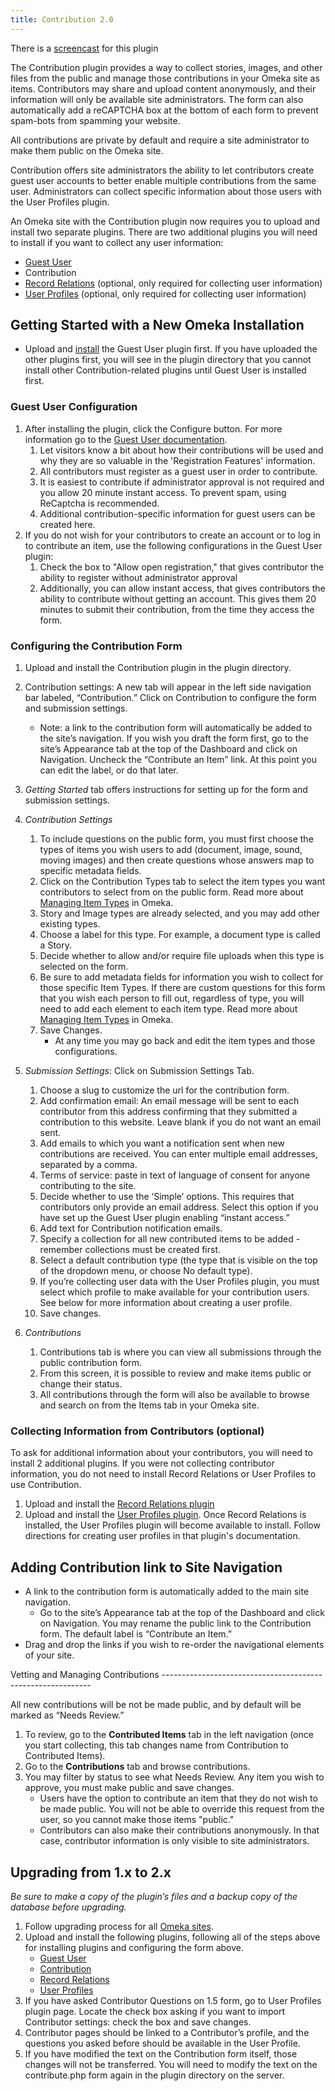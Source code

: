 ```yaml
---
title: Contribution 2.0
---
```

There is a [screencast](https://vimeo.com/165200216) for this plugin

The Contribution plugin provides a way to collect stories, images, and other files from the public and manage those contributions in your Omeka site as items. Contributors may share and upload content anonymously, and their information will only be available site administrators. The form can also automatically add a reCAPTCHA box at the bottom of each form to prevent spam-bots from spamming your website.

All contributions are private by default and require a site
administrator to make them public on the Omeka site.

Contribution offers site administrators the ability to let contributors create guest user accounts to better enable multiple contributions from the same user. Administrators can collect specific information about those users with the User Profiles plugin.

An Omeka site with the Contribution plugin now requires you to upload and install two separate plugins. There are two additional plugins you will need to install if you want to collect any user information:

-   [Guest User](/GuestUser_2.0.md)
-   Contribution
-   [Record Relations](/RecordRelations_2.0.md) (optional, only required for collecting user information)
-   [User Profiles](/UserProfile_2.0.md) (optional, only required for collecting user information)

Getting Started with a New Omeka Installation
------------------------------------------------------------

-   Upload and [install](../Managing_Plugins_2.md#Installing_a_Plugin) the Guest User plugin first. If you have uploaded the other plugins first, you will see in the plugin directory that you cannot install other Contribution-related plugins until Guest User is installed first.

### Guest User Configuration

1. After installing the plugin, click the Configure button. For more information go to the [Guest User documentation](GuestUser_2.0.md).
    1. Let visitors know a bit about how their contributions will be used and why they are so valuable in the 'Registration
    Features' information.
    2. All contributors must register as a guest user in order
    to contribute.
    3. It is easiest to contribute if administrator approval is not required and you allow 20 minute instant access. To prevent spam, using ReCaptcha is recommended.
    4. Additional contribution-specific information for guest users can be created here.
2. If you do not wish for your contributors to create an account or to log in to contribute an item, use the following configurations in the Guest User plugin:
    1. Check the box to "Allow open registration," that gives contributor the ability to register without administrator approval
    2. Additionally, you can allow instant access, that gives contributors the ability to contribute without getting an account. This gives them 20 minutes to submit their contribution, from the time they access the form.

### Configuring the Contribution Form

1. Upload and install the Contribution plugin in the plugin directory.
2. Contribution settings: A new tab will appear in the left side
navigation bar labeled, “Contribution.” Click on Contribution to configure the form and submission settings.
    - Note: a link to the contribution form will automatically be added to the site’s navigation. If you wish you draft the form first, go to the site’s Appearance tab at the top of the Dashboard and click on Navigation. Uncheck the “Contribute an Item” link. At this point you can edit the label, or do that later.
3. *Getting Started* tab offers instructions for setting up for the form and submission settings.
4. *Contribution Settings* 
    1. To include questions on the public form, you must first choose the types of items you wish users to add (document, image, sound, moving images) and then create questions whose answers map to specific metadata fields.
    2. Click on the Contribution Types tab to select the item types you want contributors to select from on the public form. Read more about [Managing Item Types](../Managing_Item_Types_2.0.md) in Omeka.
    3. Story and Image types are already selected, and you may add other existing types.
    4. Choose a label for this type. For example, a document type is called a Story.
    5. Decide whether to allow and/or require file uploads when this type is selected on the form.
    6. Be sure to add metadata fields for information you wish to collect for those specific Item Types. If there are custom questions for this form that you wish each person to fill out, regardless of type, you will need to add each element to each item type. Read more about [Managing Item Types](../Managing_Item_Types_2.0.md) in Omeka.
    7. Save Changes.
        - At any time you may go back and edit the item types and those configurations.
5. *Submission Settings*: Click on Submission Settings Tab.
    1. Choose a slug to customize the url for the contribution form.
    1. Add confirmation email: An email message will be sent to each contributor from this address confirming that they submitted a contribution to this website. Leave blank if you do not want an email sent.
    1. Add emails to which you want a notification sent when new contributions are received. You can enter multiple email addresses, separated by a comma.
    1. Terms of service: paste in text of language of consent for anyone contributing to the site.
    1. Decide whether to use the ‘Simple’ options. This requires that contributors only provide an email address. Select this option if you have set up the Guest User plugin enabling “instant access.”
    1. Add text for Contribution notification emails.
    1. Specify a collection for all new contributed items to be added - remember collections must be created first.
    1. Select a default contribution type (the type that is visible on the top of the dropdown menu, or choose No default type).
    1. If you’re collecting user data with the User Profiles plugin, you must select which profile to make available for your contribution users. See below for more information about creating a user profile.
    1. Save changes.

6. *Contributions*
    1. Contributions tab is where you can view all submissions through the public contribution form.
    1. From this screen, it is possible to review and make items public or change their status.
    1. All contributions through the form will also be available to browse and search on from the Items tab in your Omeka site.

### Collecting Information from Contributors (optional)

To ask for additional information about your contributors, you will need to install 2 additional plugins. If you were not collecting contributor information, you do not need to install Record Relations or User Profiles to use Contribution.

1. Upload and install the [Record Relations plugin](/RecordRelations_2.0.md)
2. Upload and install the [User Profiles plugin](/UserProfile_2.0.md). Once Record Relations is installed, the User Profiles plugin will become available to install. Follow directions for creating user profiles in that plugin's documentation.

Adding Contribution link to Site Navigation
----------------------------------------------------------

- A link to the contribution form is automatically added to the main site navigation.
    - Go to the site’s Appearance tab at the top of the Dashboard and click on Navigation. You may rename the public link to the Contribution form. The default label is “Contribute an Item.”
-   Drag and drop the links if you wish to re-order the navigational elements of your site.

Vetting and Managing Contributions ------------------------------------------------------------

All new contributions will be not be made public, and by default will be marked as “Needs Review.”

1. To review, go to the **Contributed Items** tab in the left navigation (once you start collecting, this tab changes name from Contribution to Contributed Items).
1. Go to the **Contributions** tab and browse contributions.
1. You may filter by status to see what Needs Review. Any item you wish to approve, you must make public and save changes.
      - Users have the option to contribute an item that they do not wish to be made public. You will not be able to override this request from the user, so you cannot make those items "public."
      - Contributors can also make their contributions anonymously. In that case, contributor information is only visible to site administrators.

Upgrading from 1.x to 2.x 
---------------------------------
*Be sure to make a copy of the plugin’s files and a backup copy of the database before upgrading.*
1. Follow upgrading process for all [Omeka sites](../Upgrading.md).
2. Upload and install the following plugins, following all of the steps above for installing plugins and configuring the form above.
    - [Guest User](../../add-ons/plugins/guest-user.1.html)
    - [Contribution](../../index.html%3Fp=1284.html)
    - [Record Relations](../../add-ons/plugins/record-relations.1.html)
    - [User Profiles](../../add-ons/plugins/user-profiles.1.html)
3. If you have asked Contributor Questions on 1.5 form, go to User Profiles plugin page. Locate the check box asking if you want to import Contributor settings: check the box and save changes.
4. Contributor pages should be linked to a Contributor’s profile, and the questions you asked before should be available in the User Profile.
5. If you have modified the text on the Contribution form itself, those changes will not be transferred. You will need to modify the text on the contribute.php form again in the plugin directory on the server.

